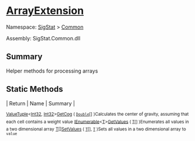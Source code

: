 # [ArrayExtension](./ArrayExtension.md)

Namespace: [SigStat]() > [Common](./README.md)

Assembly: SigStat.Common.dll

## Summary
Helper methods for processing arrays

## Static Methods

| Return | Name | Summary | 

<sub>[ValueTuple](https://docs.microsoft.com/en-us/dotnet/api/System.ValueTuple-2)\<[Int32](https://docs.microsoft.com/en-us/dotnet/api/System.Int32), [Int32](https://docs.microsoft.com/en-us/dotnet/api/System.Int32)></sub><sub>[GetCog](./Methods/ArrayExtension-100663390.md) ( [`Double`](https://docs.microsoft.com/en-us/dotnet/api/System.Double)[] )</sub><sub>Calculates the center of gravity, assuming that each cell contains  a weight value</sub>
<sub>[IEnumerable](https://docs.microsoft.com/en-us/dotnet/api/System.Collections.Ienumerable)\<[T](./ArrayExtension.md)></sub><sub>[GetValues](./Methods/ArrayExtension-100663385.md) ( [`T`](./ArrayExtension.md)[] )</sub><sub>Enumerates all values in a two dimensional array</sub>
<sub>[T](./ArrayExtension.md)[]</sub><sub>[SetValues](./Methods/ArrayExtension-100663386.md) ( [`T`](./ArrayExtension.md)[], [`T`](./ArrayExtension.md) )</sub><sub>Sets all values in a two dimensional array to `value`</sub>


